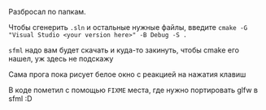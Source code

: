 Разбросал по папкам.

Чтобы сгенерить `.sln` и остальные нужные файлы, введите `cmake -G "Visual Studio <your version here>" -B Debug -S .`

`sfml` надо вам будет скачать и куда-то закинуть, чтобы cmake его нашел, уж здесь не подскажу

Сама прога пока рисует белое окно с реакцией на нажатия клавиш

В коде пометил с помощью `FIXME` места, где нужно портировать glfw в sfml :D
